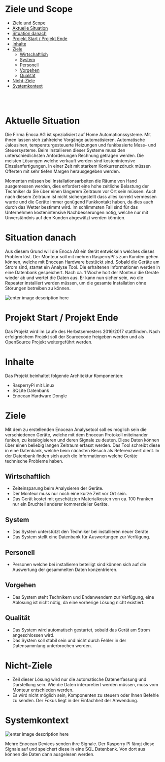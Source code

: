 # Ziele und Scope

<!-- toc orderedList:0 -->

- [Ziele und Scope](#ziele-und-scope)
- [Aktuelle Situation](#aktuelle-situation)
- [Situation danach](#situation-danach)
- [Projekt Start / Projekt Ende](#projekt-start-projekt-ende)
- [Inhalte](#inhalte)
- [Ziele](#ziele)
	- [Wirtschaftlich](#wirtschaftlich)
	- [System](#system)
	- [Personell](#personell)
	- [Vorgehen](#vorgehen)
	- [Qualität](#qualität)
- [Nicht-Ziele](#nicht-ziele)
- [Systemkontext](#systemkontext)

<!-- tocstop --><br><br>

# Aktuelle Situation

Die Firma Enoca AG ist spezialisiert auf Home Automationssysteme. Mit ihnen lassen sich zahlreiche Vorgänge automatisieren. Automatische Jalousinen, temperaturgesteuerte Heizungen und funkbasierte Mess- und Steuersysteme. Beim Installieren dieser Systeme muss den unterschiedlichsten Anforderungen Rechnung getragen werden. Die meisten Lösungen welche verkauft werden sind kostenintensive Einzelanfertigungen. In einer Zeit mit starkem Konkurrenzdruck müssen Offerten mit sehr tiefen Margen herausgegeben werden.

Momentan müssen bei Installationsarbeiten die Räume von Hand ausgemessen werden, dies erfordert eine hohe zeitliche Belastung der Techniker da Sie über einen längerem Zeitraum vor Ort sein müssen. Auch nach diesem Zeitraum ist nicht sichergestellt dass alles korrekt vermessen wurde und die Geräte immer genügend Funkkontakt haben, da dies auch durch das Wetter bestimmt wird. Im schlimmsten Fall sind für das Unternehmen kostenintensive Nachbesserungen nötig, welche nur mit Unverständnis auf den Kunden abgewälzt werden könnten.


# Situation danach

Aus diesem Grund will die Enoca AG ein Gerät entwickeln welches dieses Problem löst.
Der Monteur soll mit mehren RasperryPi's zum Kunden gehen können, welche mit Enocean Hardware bestückt sind. Sobald die Geräte am Strom sind, startet ein Analyse Tool. Die erhaltenen Informationen werden in eine Datenbank gespeichert. Nach ca. 1 Woche holt der Monteur die Geräte wieder ab und wertet die Daten aus. Er kann nun sicher sein, wo die Repeater installiert werden müssen, um die gesamte Installation ohne Störungen betreiben zu können.

![enter image description here](http://www.plantuml.com/plantuml/img/JOwn3i8m34HtVqL66Fe36QfqO6H2PG_42L5R8oNsKl7no6ahsCxtxavsI46M6S1LzeLLsh5YiM2lRs8KLHSAar102w3CTDsdDuVvP-qDE6AzEOrBmeTGCcqUwVn3D_QSA-V9U8b5eaBO9rfWaBXYVhv8-tSiQTQhnTpszXS0)

# Projekt Start / Projekt Ende

Das Projekt wird im Laufe des Herbstsemesters 2016/2017 stattfinden. Nach erfolgreichem Projekt soll der Sourcecode freigeben werden und als OpenSource Projekt weitergeführt werden.

# Inhalte

Das Projekt beinhaltet folgende Architektur Komponenten:

- RasperryPi mit Linux
- SQLite Datenbank
- Enocean Hardware Dongle

# Ziele

Mit dem zu erstellenden Enocean Analysetool soll es möglich sein die verschiedenen Geräte, welche mit dem Enocean Protokoll miteinander funken, zu katalogisieren und deren Signale zu deuten. Diese Daten können über einen beliebig langen Zeitraum erfasst werden. Das Tool schreibt diese in eine Datenbank, welche beim nächsten Besuch als Referenzwert dient. In der Datenbank finden sich auch die Informationen welche Geräte technische Probleme haben.

## Wirtschaftlich

- Zeiteinsparung beim Analysieren der Geräte.
- Der Monteur muss nur noch eine kurze Zeit vor Ort sein.
- Das Gerät kostet mit geschätzten Materialkosten von ca. 100 Franken nur ein Bruchteil anderer kommerzieller Geräte.

## System

- Das System unterstützt den Techniker bei installieren neuer Geräte.
- Das System stellt eine Datenbank für Auswertungen zur Verfügung.

## Personell

- Personen welche bei installieren beteiligt sind können sich auf die Auswertung der gesammelten Daten konzentrieren.

## Vorgehen

- Das System steht Technikern und Endanwendern zur Verfügung, eine Ablösung ist nicht nötig, da eine vorherige Lösung nicht existiert.

## Qualität

- Das System wird automatisch gestartet, sobald das Gerät am Strom angeschlossen wird.
- Das System soll stabil sein und nicht durch Fehler in der Datensammlung unterbrochen werden.

# Nicht-Ziele

- Zeil dieser Lösung wird nur die automatische Datenerfassung und Darstellung sein. Wie die Daten interpretiert werden müssen, muss vom Monteur entschieden werden.
- Es wird nicht möglich sein, Komponenten zu steuern oder Ihnen Befehle zu senden. Der Fokus liegt in der Einfachheit der Anwendung.

# Systemkontext
![enter image description here](http://www.plantuml.com/plantuml/img/ZOy_2y903CNtV8fmUmTrbmvrSFFVLcw8lIY5wvtaJa6atztGGv3YuF0WuVsIbm3KAPFa--0105KXEiON8BO7IZSMUU9kQs5Kor6cCoL6SzpxFhEPk4lqZWND9iIEAU29FL-5XbHiNTJedDLoL4sBsW_RyAFl61SMgsezIvn3ot-WrIz80x_xGfIZeERWzFat)

Mehre Enocean Devices senden ihre Signale. Der Rasperry PI fängt diese Signale auf und speichert diese in eine SQL Datenbank. Von dort aus können die Daten dann ausgelesen werden.
